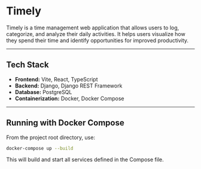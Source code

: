 # Timely

Timely is a time management web application that allows users to log, categorize, and analyze their daily activities. It helps users visualize how they spend their time and identify opportunities for improved productivity.

---

## Tech Stack

* **Frontend:** Vite, React, TypeScript
* **Backend:** Django, Django REST Framework
* **Database:** PostgreSQL
* **Containerization:** Docker, Docker Compose

---

## Running with Docker Compose

From the project root directory, use:

```bash
docker-compose up --build
```

This will build and start all services defined in the Compose file.
